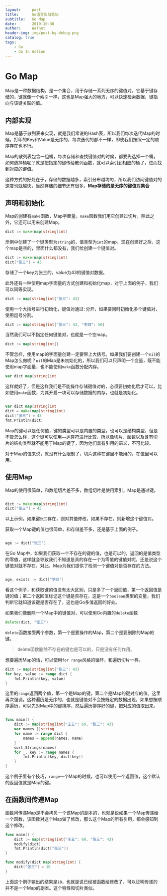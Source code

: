 ```yaml
---
layout:     post
title:      Go语言实战笔记
subtitle:   Go Map
date:       2019-10-30
author:     Walnut
header-img: img/post-bg-debug.png
catalog: true
tags:
    - Go
    - Go In Action
---
```


# Go Map

Map是一种数据结构，是一个集合，用于存储一系列无序的键值对。它基于键存储的，键就像一个索引一样，这也是Map强大的地方，可以快速检索数据，键指向与该键关联的值。

## 内部实现

Map是基于散列表来实现，就是我们常说的Hash表，所以我们每次迭代Map的时候，打印的Key和Value是无序的，每次迭代的都不一样，即使我们按照一定的顺序存在也不行。

Map的散列表包含一组桶，每次存储和查找键值对的时候，都要先选择一个桶，如何选择桶呢？就是把指定的键传给散列函数，就可以索引到相应的桶了，进而找到对应的键值。

这种方式的好处在于，存储的数据越多，索引分布越均匀，所以我们访问键值对的速度也就越快，当然存储的细节还有很多。**Map存储的是无序的键值对集合**

## 声明和初始化

Map的创建有`make`函数，Map字面量。`make`函数我们用它创建过切片，除此之外，它还可以用来创建Map。
```go
dict := make(map[string]int)
```
示例中创建了一个键类型为`string`的，值类型为`int`的map。现在创建好之后，这个map是空的，里面什么都没有，我们给创建一个键值对。

```go
dict := make(map[string]int)
dict["张三"] = 43
```

存储了一个key为张三的，value为43的键值对数据。

此外还有一种使用map字面量的方式创建和初始化map，对于上面的例子，我们可以同等实现。

```go
dict := map[string]int{"张三": 43}
```

使用一个大括号进行初始化，键值对通过`:`分开，如果要同时初始化多个键值对，使用逗号分割。

```go
dict := map[string]int{"张三": 43, "李四": 50}
```

当然我们可以不指定任何键值对，也就是一个空map。

```go
dict := map[string]int{}
```

不管怎样，使用map的字面量创建一定要带上大括号。如果我们要创建一个`nil`的Map怎么做呢？`nil`的Map是未初始化的，所以我们可以只声明一个变量，既不能使用map字面量，也不能使用`make`函数分配内存。

```go
var dict map[string]int
```

这样就好了，但是这样我们是不能操作存储键值对的，必须要初始化后才可以，比如使用`make`函数，为其开启一块可以存储数据的内存，也就是初始化。

```go

var dict map[string]int
dict = make(map[string]int)
dict["张三"] = 43
fmt.Println(dict)

```

Map的键可以是任何值，键的类型可以是内置的类型，也可以是结构类型，但是不管怎么样，这个键可以使用`==`运算符进行比较，所以像切片、函数以及含有切片的结构类型就不能用于Map的键了，因为他们具有引用的语义，不可比较。

对于Map的值来说，就没有什么限制了，切片这种在键里不能用的，在值里可以用。

## 使用Map

Map的使用很简单，和数组切片差不多，数组切片是使用索引，Map是通过键。
```go

dict := make(map[string]int)
dict["张三"] = 43

```

以上示例，如果键`张三`存在，则对其值修改，如果不存在，则新增这个键值对。

获取一个Map键的值也很简单，和存储差不多，还是基于上面的例子。

```go

age := dict["张三"]

```
在Go Map中，如果我们获取一个不存在的键的值，也是可以的，返回的是值类型的零值，这样就会导致我们不知道是真的存在一个为零值的键值对呢，还是说这个键值对就不存在。对此，Map为我们提供了检测一个键值对是否存在的方法。

```go

age, exists := dict["李四"]

```

看这个例子，和获取键的值没有太大区别，只是多了一个返回值，第一个返回值是键的值；第二个返回值标记这个键是否存在，这是一个`boolean`类型的变量，我们判断它就知道该键是否存在了，这也是Go多值返回的好处。

如果我们像删除一个Map中的键值对，可以使用Go内置的`delete`函数
```go
delete(dict, "张三")
```
`delete`函数接受两个参数，第一个是要操作的Map，第二个是要删除的Map的键。

> delete函数删除不存在的键也是可以的，只是没有任何作用。

想要遍历Map的话，可以使用`for range`风格的循环，和遍历切片一样。

```go
dict := map[string]int{"张三": 43}
for key, value := range dict {
    fmt.Println(key, value)
}
```
这里的`range`返回两个值，第一个是Map的键，第二个是Map的键对应的值。这里再次强调，这种遍历是无序的，也就是键值对不会按既定的数据出现，如果想按顺序遍历，可以先对Map中的键排序，然后遍历排序好的键，把对应的值取出来。

```go

func main() {
    dict := map[string]int{"王五": 60, "张三": 43}
    var names []string
    for name := range dict {
        names = append(names, name)
    }
    sort.Strings(names)
    for _, key := range names {
        fmt.Println(key, dict[key])
    }
}

```
这个例子里有个技巧，`range`一个Map的时候，也可以使用一个返回值，这个默认的返回值就是Map的键。

## 在函数间传递Map

函数间传递Map是不会拷贝一个该Map的副本的，也就是说如果一个Map传递给一个函数，该函数对这个Map做了修改，那么这个Map的所有引用，都会感知到这个修改。

```go
func main() {
    dict := map[string]int{"王五": 60, "张三": 43}
    modify(dict)
    fmt.Println(dict["张三"])
}

func modify(dict map[string]int) {
    dict["张三"] = 10
}
```

上面这个例子输出的结果是`10`，也就是说已经被函数给修改了，可以证明传递的并不是一个Map的副本。这个特性和切片类似。
